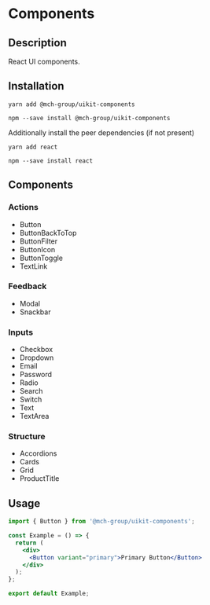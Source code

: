 # Components

## Description

React UI components.

## Installation

```
yarn add @mch-group/uikit-components
```

```
npm --save install @mch-group/uikit-components
```

Additionally install the peer dependencies (if not present)

```
yarn add react
```

```
npm --save install react
```

## Components
### Actions
  - Button
  - ButtonBackToTop
  - ButtonFilter
  - ButtonIcon
  - ButtonToggle
  - TextLink

### Feedback
  - Modal
  - Snackbar

### Inputs
  - Checkbox
  - Dropdown
  - Email
  - Password
  - Radio
  - Search
  - Switch
  - Text
  - TextArea

### Structure
  - Accordions
  - Cards
  - Grid
  - ProductTitle

## Usage

```jsx
import { Button } from '@mch-group/uikit-components';

const Example = () => {
  return (
    <div>
      <Button variant="primary">Primary Button</Button>
    </div>
  );
};

export default Example;
```